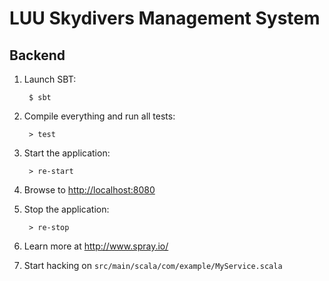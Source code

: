 # LUU Skydivers Management System

## Backend

1. Launch SBT:

        $ sbt

2. Compile everything and run all tests:

        > test

3. Start the application:

        > re-start

4. Browse to [http://localhost:8080](http://localhost:8080/)

5. Stop the application:

        > re-stop

6. Learn more at http://www.spray.io/

7. Start hacking on `src/main/scala/com/example/MyService.scala`
